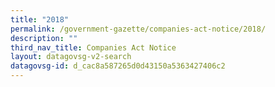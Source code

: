 ```yaml
---
title: "2018"
permalink: /government-gazette/companies-act-notice/2018/
description: ""
third_nav_title: Companies Act Notice
layout: datagovsg-v2-search
datagovsg-id: d_cac8a587265d0d43150a5363427406c2
---
```

